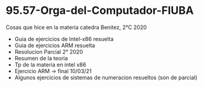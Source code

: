 # 95.57-Orga-del-Computador-FIUBA
Cosas que hice en la materia catedra Benitez, 2°C 2020

- Guia de ejercicios de Intel-x86 resuelta
- Guia de ejercicios ARM resuelta
- Resolucion Parcial 2° 2020
- Resumen de la teoria
- Tp de la materia en intel x86
- Ejercicio ARM -> final 10/03/21
- Algunos ejercicios de sistemas de numeracion resueltos (son de parcial)
